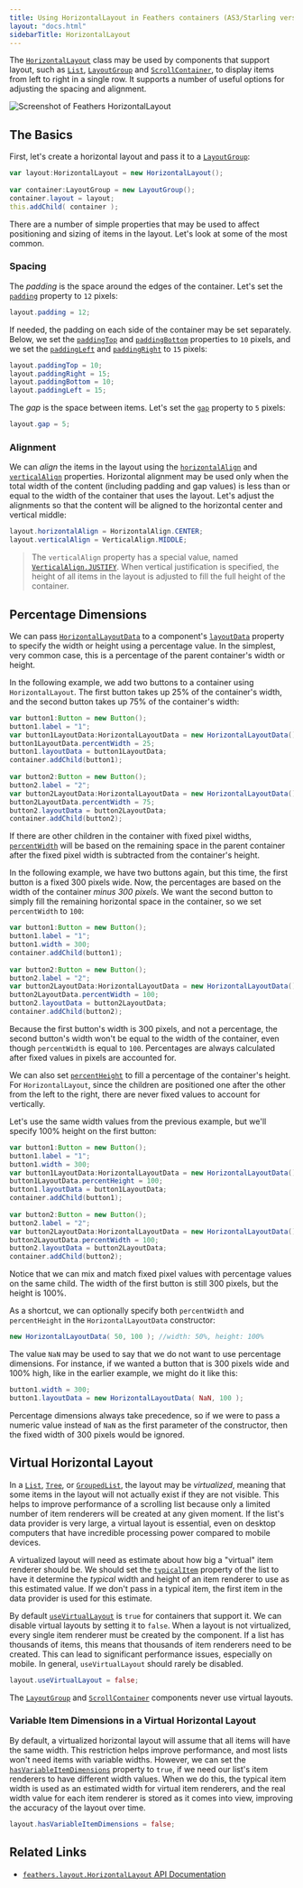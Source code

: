 ```yaml
---
title: Using HorizontalLayout in Feathers containers (AS3/Starling version)
layout: "docs.html"
sidebarTitle: HorizontalLayout
---
```


The [`HorizontalLayout`](/api-reference/feathers/layout/HorizontalLayout.html) class may be used by components that support layout, such as [`List`](./list.md), [`LayoutGroup`](./layout-group.md) and [`ScrollContainer`](./scroll-container.md), to display items from left to right in a single row. It supports a number of useful options for adjusting the spacing and alignment.

<picture><img src="/learn/as3-starling/images/horizontal-layout.png" srcset="/learn/as3-starling/images/horizontal-layout@2x.png 2x" alt="Screenshot of Feathers HorizontalLayout" /></picture>

## The Basics

First, let's create a horizontal layout and pass it to a [`LayoutGroup`](./layout-group.md):

```actionscript
var layout:HorizontalLayout = new HorizontalLayout();
 
var container:LayoutGroup = new LayoutGroup();
container.layout = layout;
this.addChild( container );
```

There are a number of simple properties that may be used to affect positioning and sizing of items in the layout. Let's look at some of the most common.

### Spacing

The _padding_ is the space around the edges of the container. Let's set the [`padding`](/api-reference/feathers/layout/HorizontalLayout.html#padding) property to `12` pixels:

```actionscript
layout.padding = 12;
```

If needed, the padding on each side of the container may be set separately. Below, we set the [`paddingTop`](/api-reference/feathers/layout/HorizontalLayout.html#paddingTop) and [`paddingBottom`](/api-reference/feathers/layout/HorizontalLayout.html#paddingBottom) properties to `10` pixels, and we set the [`paddingLeft`](/api-reference/feathers/layout/HorizontalLayout.html#paddingLeft) and [`paddingRight`](/api-reference/feathers/layout/HorizontalLayout.html#paddingRight) to `15` pixels:

```actionscript
layout.paddingTop = 10;
layout.paddingRight = 15;
layout.paddingBottom = 10;
layout.paddingLeft = 15;
```

The _gap_ is the space between items. Let's set the [`gap`](/api-reference/feathers/layout/HorizontalLayout.html#gap) property to `5` pixels:

```actionscript
layout.gap = 5;
```

### Alignment

We can _align_ the items in the layout using the [`horizontalAlign`](/api-reference/feathers/layout/HorizontalLayout.html#horizontalAlign) and [`verticalAlign`](/api-reference/feathers/layout/HorizontalLayout.html#verticalAlign) properties. Horizontal alignment may be used only when the total width of the content (including padding and gap values) is less than or equal to the width of the container that uses the layout. Let's adjust the alignments so that the content will be aligned to the horizontal center and vertical middle:

```actionscript
layout.horizontalAlign = HorizontalAlign.CENTER;
layout.verticalAlign = VerticalAlign.MIDDLE;
```

> The `verticalAlign` property has a special value, named [`VerticalAlign.JUSTIFY`](/api-reference/feathers/layout/VerticalAlign.html#JUSTIFY). When vertical justification is specified, the height of all items in the layout is adjusted to fill the full height of the container.

## Percentage Dimensions

We can pass [`HorizontalLayoutData`](/api-reference/feathers/layout/HorizontalLayoutData.html) to a component's [`layoutData`](/api-reference/feathers/core/FeathersControl.html#layoutData) property to specify the width or height using a percentage value. In the simplest, very common case, this is a percentage of the parent container's width or height.

In the following example, we add two buttons to a container using `HorizontalLayout`. The first button takes up 25% of the container's width, and the second button takes up 75% of the container's width:

```actionscript
var button1:Button = new Button();
button1.label = "1";
var button1LayoutData:HorizontalLayoutData = new HorizontalLayoutData();
button1LayoutData.percentWidth = 25;
button1.layoutData = button1LayoutData;
container.addChild(button1);
 
var button2:Button = new Button();
button2.label = "2";
var button2LayoutData:HorizontalLayoutData = new HorizontalLayoutData();
button2LayoutData.percentWidth = 75;
button2.layoutData = button2LayoutData;
container.addChild(button2);
```

If there are other children in the container with fixed pixel widths, [`percentWidth`](/api-reference/feathers/layout/HorizontalLayoutData.html#percentWidth) will be based on the remaining space in the parent container after the fixed pixel width is subtracted from the container's height.

In the following example, we have two buttons again, but this time, the first button is a fixed 300 pixels wide. Now, the percentages are based on the width of the container _minus 300 pixels_. We want the second button to simply fill the remaining horizontal space in the container, so we set `percentWidth` to `100`:

```actionscript
var button1:Button = new Button();
button1.label = "1";
button1.width = 300;
container.addChild(button1);
 
var button2:Button = new Button();
button2.label = "2";
var button2LayoutData:HorizontalLayoutData = new HorizontalLayoutData();
button2LayoutData.percentWidth = 100;
button2.layoutData = button2LayoutData;
container.addChild(button2);
```

Because the first button's width is 300 pixels, and not a percentage, the second button's width won't be equal to the width of the container, even though `percentWidth` is equal to `100`. Percentages are always calculated after fixed values in pixels are accounted for.

We can also set [`percentHeight`](/api-reference/feathers/layout/HorizontalLayoutData.html#percentHeight) to fill a percentage of the container's height. For `HorizontalLayout`, since the children are positioned one after the other from the left to the right, there are never fixed values to account for vertically.

Let's use the same width values from the previous example, but we'll specify 100% height on the first button:

```actionscript
var button1:Button = new Button();
button1.label = "1";
button1.width = 300;
var button1LayoutData:HorizontalLayoutData = new HorizontalLayoutData();
button1LayoutData.percentHeight = 100;
button1.layoutData = button1LayoutData;
container.addChild(button1);
 
var button2:Button = new Button();
button2.label = "2";
var button2LayoutData:HorizontalLayoutData = new HorizontalLayoutData();
button2LayoutData.percentWidth = 100;
button2.layoutData = button2LayoutData;
container.addChild(button2);
```

Notice that we can mix and match fixed pixel values with percentage values on the same child. The width of the first button is still 300 pixels, but the height is 100%.

As a shortcut, we can optionally specify both `percentWidth` and `percentHeight` in the `HorizontalLayoutData` constructor:

```actionscript
new HorizontalLayoutData( 50, 100 ); //width: 50%, height: 100%
```

The value `NaN` may be used to say that we do not want to use percentage dimensions. For instance, if we wanted a button that is 300 pixels wide and 100% high, like in the earlier example, we might do it like this:

```actionscript
button1.width = 300;
button1.layoutData = new HorizontalLayoutData( NaN, 100 );
```

Percentage dimensions always take precedence, so if we were to pass a numeric value instead of `NaN` as the first parameter of the constructor, then the fixed width of 300 pixels would be ignored.

## Virtual Horizontal Layout

In a [`List`](./list.md), [`Tree`](./tree.md), or [`GroupedList`](./grouped-list.md), the layout may be _virtualized_, meaning that some items in the layout will not actually exist if they are not visible. This helps to improve performance of a scrolling list because only a limited number of item renderers will be created at any given moment. If the list's data provider is very large, a virtual layout is essential, even on desktop computers that have incredible processing power compared to mobile devices.

A virtualized layout will need as estimate about how big a "virtual" item renderer should be. We should set the [`typicalItem`](/api-reference/feathers/controls/List.html#typicalItem) property of the list to have it determine the _typical_ width and height of an item renderer to use as this estimated value. If we don't pass in a typical item, the first item in the data provider is used for this estimate.

By default [`useVirtualLayout`](/api-reference/feathers/layout/HorizontalLayout.html#useVirtualLayout) is `true` for containers that support it. We can disable virtual layouts by setting it to `false`. When a layout is not virtualized, every single item renderer must be created by the component. If a list has thousands of items, this means that thousands of item renderers need to be created. This can lead to significant performance issues, especially on mobile. In general, `useVirtualLayout` should rarely be disabled.

```actionscript
layout.useVirtualLayout = false;
```

The [`LayoutGroup`](./layout-group.md) and [`ScrollContainer`](./scroll-container.md) components never use virtual layouts.

### Variable Item Dimensions in a Virtual Horizontal Layout

By default, a virtualized horizontal layout will assume that all items will have the same width. This restriction helps improve performance, and most lists won't need items with variable widths. However, we can set the [`hasVariableItemDimensions`](/api-reference/feathers/layout/HorizontalLayout.html#hasVariableItemDimensions) property to `true`, if we need our list's item renderers to have different width values. When we do this, the typical item width is used as an estimated width for virtual item renderers, and the real width value for each item renderer is stored as it comes into view, improving the accuracy of the layout over time.

```actionscript
layout.hasVariableItemDimensions = false;
```

## Related Links

- [`feathers.layout.HorizontalLayout` API Documentation](/api-reference/feathers/layout/HorizontalLayout.html)
